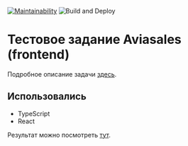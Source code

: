 [![Maintainability](https://api.codeclimate.com/v1/badges/850517c9baaf703a1efd/maintainability)](https://codeclimate.com/github/Eserian/aviasales-test-task/maintainability)
![Build and Deploy](https://github.com/Eserian/aviasales-test-task/workflows/Build%20and%20Deploy/badge.svg?branch=master)
# Тестовое задание Aviasales (frontend)
Подробное описание задачи [здесь](https://github.com/KosyanMedia/test-tasks/tree/master/aviasales_frontend).
## Использовались
* TypeScript
* React

Результат можно посмотреть [тут](https://eserian.github.io/aviasales-test-task/).
